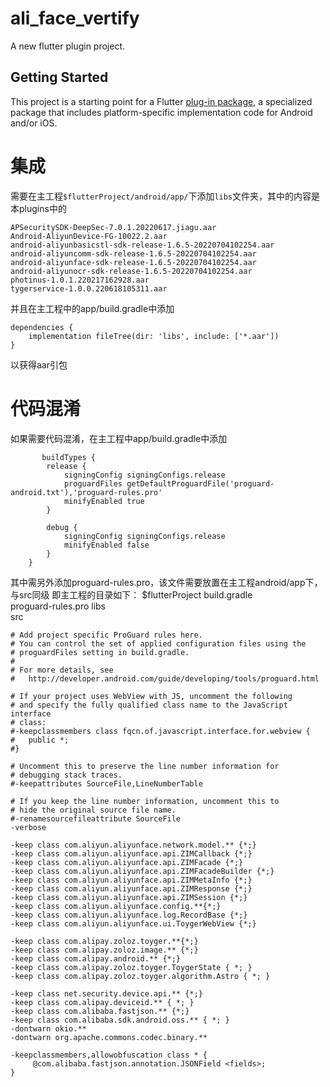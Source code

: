 # ali_face_vertify

A new flutter plugin project.

## Getting Started

This project is a starting point for a Flutter
[plug-in package](https://flutter.dev/developing-packages/),
a specialized package that includes platform-specific implementation code for
Android and/or iOS.

# 集成
需要在主工程```$flutterProject/android/app/```下添加```libs```文件夹，其中的内容是本plugins中的
```
APSecuritySDK-DeepSec-7.0.1.20220617.jiagu.aar
Android-AliyunDevice-FG-10022.2.aar
android-aliyunbasicstl-sdk-release-1.6.5-20220704102254.aar
android-aliyuncomm-sdk-release-1.6.5-20220704102254.aar
android-aliyunface-sdk-release-1.6.5-20220704102254.aar
android-aliyunocr-sdk-release-1.6.5-20220704102254.aar
photinus-1.0.1.220217162928.aar
tygerservice-1.0.0.220618105311.aar
```
并且在主工程中的app/build.gradle中添加
```
dependencies {
    implementation fileTree(dir: 'libs', include: ['*.aar'])
}
```
以获得aar引包
# 代码混淆
如果需要代码混淆，在主工程中app/build.gradle中添加
```
       buildTypes {
        release {
            signingConfig signingConfigs.release
            proguardFiles getDefaultProguardFile('proguard-android.txt'),'proguard-rules.pro'
            minifyEnabled true
        }

        debug {
            signingConfig signingConfigs.release
            minifyEnabled false
        }
    }
```
其中需另外添加proguard-rules.pro，该文件需要放置在主工程android/app下，与src同级
即主工程的目录如下：
$flutterProject
  build.gradle        
  proguard-rules.pro
  libs                    
  src
```
# Add project specific ProGuard rules here.
# You can control the set of applied configuration files using the
# proguardFiles setting in build.gradle.
#
# For more details, see
#   http://developer.android.com/guide/developing/tools/proguard.html

# If your project uses WebView with JS, uncomment the following
# and specify the fully qualified class name to the JavaScript interface
# class:
#-keepclassmembers class fqcn.of.javascript.interface.for.webview {
#   public *;
#}

# Uncomment this to preserve the line number information for
# debugging stack traces.
#-keepattributes SourceFile,LineNumberTable

# If you keep the line number information, uncomment this to
# hide the original source file name.
#-renamesourcefileattribute SourceFile
-verbose

-keep class com.aliyun.aliyunface.network.model.** {*;}
-keep class com.aliyun.aliyunface.api.ZIMCallback {*;}
-keep class com.aliyun.aliyunface.api.ZIMFacade {*;}
-keep class com.aliyun.aliyunface.api.ZIMFacadeBuilder {*;}
-keep class com.aliyun.aliyunface.api.ZIMMetaInfo {*;}
-keep class com.aliyun.aliyunface.api.ZIMResponse {*;}
-keep class com.aliyun.aliyunface.api.ZIMSession {*;}
-keep class com.aliyun.aliyunface.config.**{*;}
-keep class com.aliyun.aliyunface.log.RecordBase {*;}
-keep class com.aliyun.aliyunface.ui.ToygerWebView {*;}

-keep class com.alipay.zoloz.toyger.**{*;}
-keep class com.alipay.zoloz.image.** {*;}
-keep class com.alipay.android.** {*;}
-keep class com.alipay.zoloz.toyger.ToygerState { *; }
-keep class com.alipay.zoloz.toyger.algorithm.Astro { *; }

-keep class net.security.device.api.** {*;}
-keep class com.alipay.deviceid.** { *; }
-keep class com.alibaba.fastjson.** {*;}
-keep class com.alibaba.sdk.android.oss.** { *; }
-dontwarn okio.**
-dontwarn org.apache.commons.codec.binary.**

-keepclassmembers,allowobfuscation class * {
     @com.alibaba.fastjson.annotation.JSONField <fields>;
}
```
